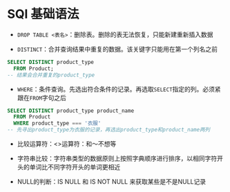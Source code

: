 # SQl 基础语法

- `DROP TABLE <表名>`：删除表。删除的表无法恢复，只能新建重新插入数据

- `DISTINCT`：合并查询结果中重复的数据。该关键字只能用在第一个列名之前

```sql
SELECT DISTINCT product_type
  FROM Product;
-- 结果会合并重复的product_type
```

- `WHERE`：条件查询。先选出符合条件的记录。再选取`SELECT`指定的列。必须紧跟在`FROM`字句之后

```sql
SELECT DISTINCT product_type product_name
  FROM Product
  WHERE product_type === '衣服'
-- 先寻出product_type为衣服的记录，再选出product_type和product_name两列
```

- 比较运算符：<>运算符：和～不想等

- 字符串比较：字符串类型的数据原则上按照字典顺序进行排序，以相同字符开头的单词比不同字符开头的单词更相近

- NULL的判断：IS NULL 和 IS NOT NULL 来获取某些是不是NULL记录
  
